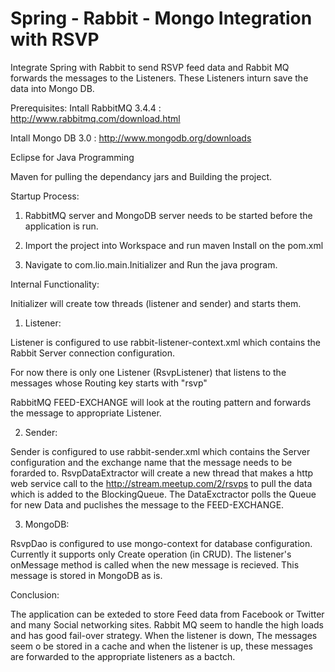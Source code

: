 # Spring - Rabbit - Mongo Integration with RSVP

  Integrate Spring with Rabbit to send RSVP feed data and Rabbit MQ forwards the messages to the Listeners. These Listeners inturn save the data into Mongo DB. 
  
Prerequisites: 
  Intall RabbitMQ 3.4.4 : http://www.rabbitmq.com/download.html
  
  Intall Mongo DB 3.0 : http://www.mongodb.org/downloads
  
  Eclipse for Java Programming
  
  Maven for pulling the dependancy jars and Building the project. 
  
  
Startup Process: 

1. RabbitMQ server and MongoDB server needs to be started before the application is run.

2. Import the project into Workspace and run maven Install on the pom.xml 

3. Navigate to com.lio.main.Initializer and Run the java program. 

Internal Functionality: 

Initializer will create tow threads (listener and sender) and starts them. 

1. Listener: 

Listener is configured to use rabbit-listener-context.xml which contains the Rabbit Server connection configuration. 

For now there is only one Listener (RsvpListener) that listens to the messages whose Routing key starts with "rsvp"

RabbitMQ FEED-EXCHANGE will look at the routing pattern and forwards the message to appropriate Listener. 

2. Sender: 

Sender is configured to use rabbit-sender.xml which contains the Server configuration and the exchange name that the message needs to be forarded to. 
RsvpDataExtractor will create a new thread that makes a http web service call to the http://stream.meetup.com/2/rsvps to pull the data which is added to the BlockingQueue. The DataExctractor polls the Queue for new Data and puclishes the message to the FEED-EXCHANGE. 

3. MongoDB: 

RsvpDao is configured to use mongo-context for database configuration. Currently it supports only Create operation (in CRUD). The listener's onMessage method is called when the new message is recieved. This message is stored in MongoDB as is. 

Conclusion: 

  The application can be exteded to store Feed data from Facebook or Twitter and many Social networking sites. Rabbit MQ seem to handle the high loads and has good fail-over strategy. When the listener is down, The messages seem o be stored in a cache and when the listener is up, these messages are forwarded to the  appropriate listeners as a bactch. 
  
